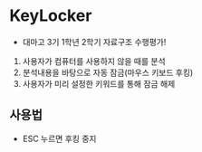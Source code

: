 # KeyLocker
- 대마고 3기 1학년 2학기 자료구조 수행평가!
1. 사용자가 컴퓨터를 사용하지 않을 때를 분석
2. 분석내용을 바탕으로 자동 잠금(마우스 키보드 후킹)
3. 사용자가 미리 설정한 키워드를 통해 잠금 해제

## 사용법
- ESC 누르면 후킹 중지
